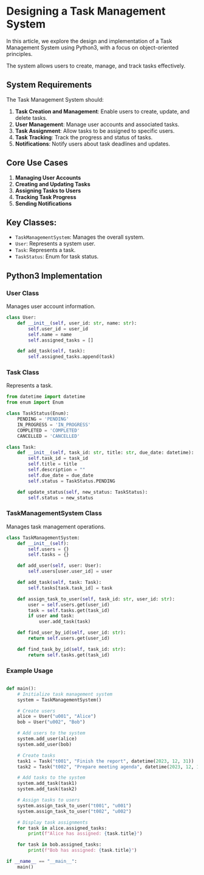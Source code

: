 # Designing a Task Management System

In this article, we explore the design and implementation of a Task Management System using Python3, with a focus on object-oriented principles. 

The system allows users to create, manage, and track tasks effectively.

## System Requirements

The Task Management System should:

1. **Task Creation and Management**: Enable users to create, update, and delete tasks.
2. **User Management**: Manage user accounts and associated tasks.
3. **Task Assignment**: Allow tasks to be assigned to specific users.
4. **Task Tracking**: Track the progress and status of tasks.
5. **Notifications**: Notify users about task deadlines and updates.

## Core Use Cases

1. **Managing User Accounts**
2. **Creating and Updating Tasks**
3. **Assigning Tasks to Users**
4. **Tracking Task Progress**
5. **Sending Notifications**

## Key Classes:
- `TaskManagementSystem`: Manages the overall system.
- `User`: Represents a system user.
- `Task`: Represents a task.
- `TaskStatus`: Enum for task status.

## Python3 Implementation

### User Class

Manages user account information.

```python
class User:
    def __init__(self, user_id: str, name: str):
        self.user_id = user_id
        self.name = name
        self.assigned_tasks = []

    def add_task(self, task):
        self.assigned_tasks.append(task)

```
### Task Class
Represents a task.
```python
from datetime import datetime
from enum import Enum

class TaskStatus(Enum):
    PENDING = 'PENDING'
    IN_PROGRESS = 'IN_PROGRESS'
    COMPLETED = 'COMPLETED'
    CANCELLED = 'CANCELLED'

class Task:
    def __init__(self, task_id: str, title: str, due_date: datetime):
        self.task_id = task_id
        self.title = title
        self.description = ""
        self.due_date = due_date
        self.status = TaskStatus.PENDING

    def update_status(self, new_status: TaskStatus):
        self.status = new_status

```
### TaskManagementSystem Class
Manages task management operations.
```python
class TaskManagementSystem:
    def __init__(self):
        self.users = {}
        self.tasks = {}

    def add_user(self, user: User):
        self.users[user.user_id] = user

    def add_task(self, task: Task):
        self.tasks[task.task_id] = task

    def assign_task_to_user(self, task_id: str, user_id: str):
        user = self.users.get(user_id)
        task = self.tasks.get(task_id)
        if user and task:
            user.add_task(task)

    def find_user_by_id(self, user_id: str):
        return self.users.get(user_id)

    def find_task_by_id(self, task_id: str):
        return self.tasks.get(task_id)

```

### Example Usage
``` python

def main():
    # Initialize task management system
    system = TaskManagementSystem()

    # Create users
    alice = User("u001", "Alice")
    bob = User("u002", "Bob")

    # Add users to the system
    system.add_user(alice)
    system.add_user(bob)

    # Create tasks
    task1 = Task("t001", "Finish the report", datetime(2023, 12, 31))
    task2 = Task("t002", "Prepare meeting agenda", datetime(2023, 12, 15))

    # Add tasks to the system
    system.add_task(task1)
    system.add_task(task2)

    # Assign tasks to users
    system.assign_task_to_user("t001", "u001")
    system.assign_task_to_user("t002", "u002")

    # Display task assignments
    for task in alice.assigned_tasks:
        print(f"Alice has assigned: {task.title}")

    for task in bob.assigned_tasks:
        print(f"Bob has assigned: {task.title}")

if __name__ == "__main__":
    main()

```